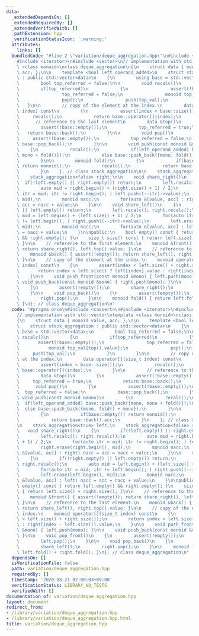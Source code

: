 ```yaml
---
data:
  _extendedDependsOn: []
  _extendedRequiredBy: []
  _extendedVerifiedWith: []
  _pathExtension: hpp
  _verificationStatusIcon: ':warning:'
  attributes:
    links: []
  bundledCode: "#line 2 \"variation/deque_aggregation.hpp\"\n#include <cassert>\n\
    #include <iterator>\n#include <vector>\n// implementation with std::vector\ntemplate\
    \ <class monoid>\nclass deque_aggregation\n{\n    struct data { monoid value,\
    \ acc; };\n\n    template <bool left_operand_added>\n    struct stack_aggregation\
    \ : public std::vector<data>\n    {\n        using base = std::vector<data>;\n\
    \        bool top_referred = false;\n\n        void recalc()\n        {\n    \
    \        if(top_referred)\n            {\n                assert(!base::empty());\n\
    \                top_referred = false;\n                monoid top_val{top().value};\n\
    \                pop();\n                push(top_val);\n            }\n     \
    \   }\n\n        // copy of the element at the index.\n        data operator[](size_t\
    \ index) const\n        {\n            assert(index < base::size());\n       \
    \     recalc();\n            return base::operator[](index);\n        }\n\n  \
    \      // reference to the last element\n        data &top()\n        {\n    \
    \        assert(!base::empty());\n            top_referred = true;\n         \
    \   return base::back();\n        }\n\n        void pop()\n        {\n       \
    \     assert(!base::empty());\n            top_referred = false;\n           \
    \ base::pop_back();\n        }\n\n        void push(const monoid &mono)\n    \
    \    {\n            recalc();\n            if(left_operand_added) base::push_back({mono,\
    \ mono + fold()});\n            else base::push_back({mono, fold() + mono});\n\
    \        }\n\n        monoid fold()\n        {\n            if(base::empty())\
    \ return monoid();\n            recalc();\n            return base::back().acc;\n\
    \        }\n    }; // class stack_aggregation\n\n    stack_aggregation<true> left;\n\
    \    stack_aggregation<false> right;\n\n    void share_right()\n    {\n      \
    \  if(!left.empty() || right.empty()) return;\n        left.recalc(); right.recalc();\n\
    \        auto mid = right.begin() + (right.size() + 1) / 2;\n        for(auto\
    \ itr = mid; itr != right.begin(); ) left.push((--itr)->value);\n        right.erase(right.begin(),\
    \ mid);\n        monoid nacc;\n        for(auto &[value, acc] : right) nacc =\
    \ acc = nacc + value;\n    }\n\n    void share_left()\n    {\n        if(!right.empty()\
    \ || left.empty()) return;\n        left.recalc(); right.recalc();\n        auto\
    \ mid = left.begin() + (left.size() + 1) / 2;\n        for(auto itr = mid; itr\
    \ != left.begin(); ) right.push((--itr)->value);\n        left.erase(left.begin(),\
    \ mid);\n        monoid nacc;\n        for(auto &[value, acc] : left) nacc = acc\
    \ = nacc + value;\n    }\n\npublic:\n    bool empty() const { return left.empty()\
    \ && right.empty(); }\n    size_t size() const { return left.size() + right.size();\
    \ }\n\n    // reference to the first element.\n    monoid &front() { assert(!empty());\
    \ return share_right(), left.top().value; }\n\n    // reference to the last element.\n\
    \    monoid &back() { assert(!empty()); return share_left(), right.top().value;\
    \ }\n\n    // copy of the element at the index.\n    monoid operator[](size_t\
    \ index) const\n    {\n        assert(index < left.size() + right.size());\n \
    \       return index < left.size() ? left[index].value : right[index - left.size()].value;\n\
    \    }\n\n    void push_front(const monoid &mono) { left.push(mono); }\n\n   \
    \ void push_back(const monoid &mono) { right.push(mono); }\n\n    void pop_front()\n\
    \    {\n        assert(!empty());\n        share_right();\n        left.pop();\n\
    \    }\n\n    void pop_back()\n    {\n        assert(!empty());\n        share_left();\n\
    \        right.pop();\n    }\n\n    monoid fold() { return left.fold() + right.fold();\
    \ }\n}; // class deque_aggregation\n"
  code: "#pragma once\n#include <cassert>\n#include <iterator>\n#include <vector>\n\
    // implementation with std::vector\ntemplate <class monoid>\nclass deque_aggregation\n\
    {\n    struct data { monoid value, acc; };\n\n    template <bool left_operand_added>\n\
    \    struct stack_aggregation : public std::vector<data>\n    {\n        using\
    \ base = std::vector<data>;\n        bool top_referred = false;\n\n        void\
    \ recalc()\n        {\n            if(top_referred)\n            {\n         \
    \       assert(!base::empty());\n                top_referred = false;\n     \
    \           monoid top_val{top().value};\n                pop();\n           \
    \     push(top_val);\n            }\n        }\n\n        // copy of the element\
    \ at the index.\n        data operator[](size_t index) const\n        {\n    \
    \        assert(index < base::size());\n            recalc();\n            return\
    \ base::operator[](index);\n        }\n\n        // reference to the last element\n\
    \        data &top()\n        {\n            assert(!base::empty());\n       \
    \     top_referred = true;\n            return base::back();\n        }\n\n  \
    \      void pop()\n        {\n            assert(!base::empty());\n          \
    \  top_referred = false;\n            base::pop_back();\n        }\n\n       \
    \ void push(const monoid &mono)\n        {\n            recalc();\n          \
    \  if(left_operand_added) base::push_back({mono, mono + fold()});\n          \
    \  else base::push_back({mono, fold() + mono});\n        }\n\n        monoid fold()\n\
    \        {\n            if(base::empty()) return monoid();\n            recalc();\n\
    \            return base::back().acc;\n        }\n    }; // class stack_aggregation\n\
    \n    stack_aggregation<true> left;\n    stack_aggregation<false> right;\n\n \
    \   void share_right()\n    {\n        if(!left.empty() || right.empty()) return;\n\
    \        left.recalc(); right.recalc();\n        auto mid = right.begin() + (right.size()\
    \ + 1) / 2;\n        for(auto itr = mid; itr != right.begin(); ) left.push((--itr)->value);\n\
    \        right.erase(right.begin(), mid);\n        monoid nacc;\n        for(auto\
    \ &[value, acc] : right) nacc = acc = nacc + value;\n    }\n\n    void share_left()\n\
    \    {\n        if(!right.empty() || left.empty()) return;\n        left.recalc();\
    \ right.recalc();\n        auto mid = left.begin() + (left.size() + 1) / 2;\n\
    \        for(auto itr = mid; itr != left.begin(); ) right.push((--itr)->value);\n\
    \        left.erase(left.begin(), mid);\n        monoid nacc;\n        for(auto\
    \ &[value, acc] : left) nacc = acc = nacc + value;\n    }\n\npublic:\n    bool\
    \ empty() const { return left.empty() && right.empty(); }\n    size_t size() const\
    \ { return left.size() + right.size(); }\n\n    // reference to the first element.\n\
    \    monoid &front() { assert(!empty()); return share_right(), left.top().value;\
    \ }\n\n    // reference to the last element.\n    monoid &back() { assert(!empty());\
    \ return share_left(), right.top().value; }\n\n    // copy of the element at the\
    \ index.\n    monoid operator[](size_t index) const\n    {\n        assert(index\
    \ < left.size() + right.size());\n        return index < left.size() ? left[index].value\
    \ : right[index - left.size()].value;\n    }\n\n    void push_front(const monoid\
    \ &mono) { left.push(mono); }\n\n    void push_back(const monoid &mono) { right.push(mono);\
    \ }\n\n    void pop_front()\n    {\n        assert(!empty());\n        share_right();\n\
    \        left.pop();\n    }\n\n    void pop_back()\n    {\n        assert(!empty());\n\
    \        share_left();\n        right.pop();\n    }\n\n    monoid fold() { return\
    \ left.fold() + right.fold(); }\n}; // class deque_aggregation\n"
  dependsOn: []
  isVerificationFile: false
  path: variation/deque_aggregation.hpp
  requiredBy: []
  timestamp: '2020-08-21 02:00:03+09:00'
  verificationStatus: LIBRARY_NO_TESTS
  verifiedWith: []
documentation_of: variation/deque_aggregation.hpp
layout: document
redirect_from:
- /library/variation/deque_aggregation.hpp
- /library/variation/deque_aggregation.hpp.html
title: variation/deque_aggregation.hpp
---
```


